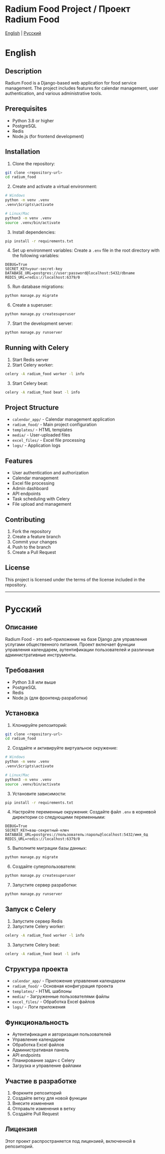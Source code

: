 # Radium Food Project / Проект Radium Food

[English](#english) | [Русский](#russian)

<a name="english"></a>
# English

## Description
Radium Food is a Django-based web application for food service management. The project includes features for calendar management, user authentication, and various administrative tools.

## Prerequisites
- Python 3.8 or higher
- PostgreSQL
- Redis
- Node.js (for frontend development)

## Installation

1. Clone the repository:
```bash
git clone <repository-url>
cd radium_food
```

2. Create and activate a virtual environment:
```bash
# Windows
python -m venv .venv
.venv\Scripts\activate

# Linux/Mac
python3 -m venv .venv
source .venv/bin/activate
```

3. Install dependencies:
```bash
pip install -r requirements.txt
```

4. Set up environment variables:
Create a `.env` file in the root directory with the following variables:
```
DEBUG=True
SECRET_KEY=your-secret-key
DATABASE_URL=postgres://user:password@localhost:5432/dbname
REDIS_URL=redis://localhost:6379/0
```

5. Run database migrations:
```bash
python manage.py migrate
```

6. Create a superuser:
```bash
python manage.py createsuperuser
```

7. Start the development server:
```bash
python manage.py runserver
```

## Running with Celery
1. Start Redis server
2. Start Celery worker:
```bash
celery -A radium_food worker -l info
```
3. Start Celery beat:
```bash
celery -A radium_food beat -l info
```

## Project Structure
- `calendar_app/` - Calendar management application
- `radium_food/` - Main project configuration
- `templates/` - HTML templates
- `media/` - User-uploaded files
- `excel_files/` - Excel file processing
- `logs/` - Application logs

## Features
- User authentication and authorization
- Calendar management
- Excel file processing
- Admin dashboard
- API endpoints
- Task scheduling with Celery
- File upload and management

## Contributing
1. Fork the repository
2. Create a feature branch
3. Commit your changes
4. Push to the branch
5. Create a Pull Request

## License
This project is licensed under the terms of the license included in the repository.

---

<a name="russian"></a>
# Русский

## Описание
Radium Food - это веб-приложение на базе Django для управления услугами общественного питания. Проект включает функции управления календарем, аутентификации пользователей и различные административные инструменты.

## Требования
- Python 3.8 или выше
- PostgreSQL
- Redis
- Node.js (для фронтенд-разработки)

## Установка

1. Клонируйте репозиторий:
```bash
git clone <repository-url>
cd radium_food
```

2. Создайте и активируйте виртуальное окружение:
```bash
# Windows
python -m venv .venv
.venv\Scripts\activate

# Linux/Mac
python3 -m venv .venv
source .venv/bin/activate
```

3. Установите зависимости:
```bash
pip install -r requirements.txt
```

4. Настройте переменные окружения:
Создайте файл `.env` в корневой директории со следующими переменными:
```
DEBUG=True
SECRET_KEY=ваш-секретный-ключ
DATABASE_URL=postgres://пользователь:пароль@localhost:5432/имя_бд
REDIS_URL=redis://localhost:6379/0
```

5. Выполните миграции базы данных:
```bash
python manage.py migrate
```

6. Создайте суперпользователя:
```bash
python manage.py createsuperuser
```

7. Запустите сервер разработки:
```bash
python manage.py runserver
```

## Запуск с Celery
1. Запустите сервер Redis
2. Запустите Celery worker:
```bash
celery -A radium_food worker -l info
```
3. Запустите Celery beat:
```bash
celery -A radium_food beat -l info
```

## Структура проекта
- `calendar_app/` - Приложение управления календарем
- `radium_food/` - Основная конфигурация проекта
- `templates/` - HTML шаблоны
- `media/` - Загруженные пользователями файлы
- `excel_files/` - Обработка Excel файлов
- `logs/` - Логи приложения

## Функциональность
- Аутентификация и авторизация пользователей
- Управление календарем
- Обработка Excel файлов
- Административная панель
- API endpoints
- Планирование задач с Celery
- Загрузка и управление файлами

## Участие в разработке
1. Форкните репозиторий
2. Создайте ветку для новой функции
3. Внесите изменения
4. Отправьте изменения в ветку
5. Создайте Pull Request

## Лицензия
Этот проект распространяется под лицензией, включенной в репозиторий. 